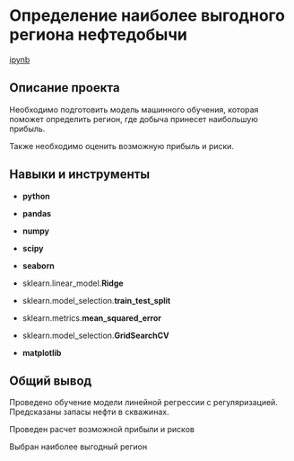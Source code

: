 # Определение наиболее выгодного региона нефтедобычи

[ipynb](https://github.com/AleksanderKholodov/YandexPracticumProjects/tree/main/08_oil_production_region/08_oil_production_region.ipynb)

## Описание проекта

Необходимо подготовить модель машинного обучения, которая поможет определить регион, где добыча принесет наибольшую прибыль. 

Также необходимо оценить возможную прибыль и риски.


## Навыки и инструменты

- **python**
- **pandas**
- **numpy**
- **scipy**
- **seaborn**

- sklearn.linear_model.**Ridge**
- sklearn.model_selection.**train_test_split**
- sklearn.metrics.**mean_squared_error**
- sklearn.model_selection.**GridSearchCV**
- **matplotlib**


## Общий вывод

Проведено обучение модели линейной регрессии с регуляризацией. Предсказаны запасы нефти в скважинах. 

Проведен расчет возможной прибыли и рисков

Выбран наиболее выгодный регион 

